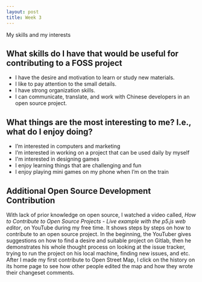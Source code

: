 ```yaml
---
layout: post
title: Week 3
---
```



My skills and my interests

What skills do I have that would be useful for contributing to a FOSS project
---

- I have the desire and motivation to learn or study new materials. 
- I like to pay attention to the small details.
- I have strong organization skills.
- I can communicate, translate, and work with Chinese developers in an open source project.


What things are the most interesting to me? I.e., what do I enjoy doing?
---

- I’m interested in computers and marketing
- I’m interested in working on a project that can be used daily by myself
- I'm interested in designing games
- I enjoy learning things that are challenging and fun
- I enjoy playing mini games on my phone when I’m on the train

Additional Open Source Development Contribution
---

With lack of prior knowledge on open source, I watched a video called, *How to Contribute to Open Source Projects - Live example with the p5.js web editor*, on YouTube during my free time. It shows steps by steps on how to contribute to an open source project. In the beginning, the YouTuber gives suggestions on  how to find a desire and suitable project on Gitlab, then he demonstrates his whole thought process on looking at the issue tracker, trying to run the project on his local machine, finding new issues, and etc. After I made my first contribute to Open Street Map, I click on the history on its home page to see how other people edited the map and how they wrote their changeset comments.
